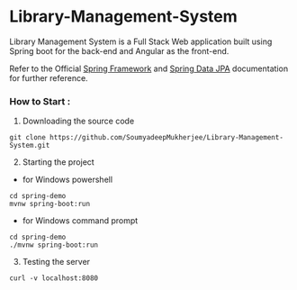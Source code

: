 # Library-Management-System

Library Management System is a Full Stack Web application built using Spring boot for the back-end and Angular as the front-end.

Refer to the Official [Spring Framework](https://docs.spring.io/spring-framework/docs/current/reference/html/) and [Spring Data JPA](https://docs.spring.io/spring-data/jpa/docs/current/reference/html/#preface) documentation for further reference.

### How to Start :

1. Downloading the source code
```shell
git clone https://github.com/SoumyadeepMukherjee/Library-Management-System.git
```

2. Starting the project
- for Windows powershell
```shell
cd spring-demo
mvnw spring-boot:run
```
- for Windows command prompt
```shell
cd spring-demo
./mvnw spring-boot:run
```
3. Testing the server
```shell
curl -v localhost:8080
```
